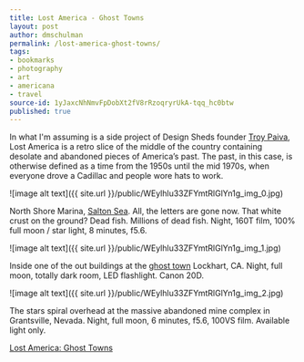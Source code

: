 ```yaml
---
title: Lost America - Ghost Towns
layout: post
author: dmschulman
permalink: /lost-america-ghost-towns/
tags:
- bookmarks
- photography
- art
- americana
- travel
source-id: 1yJaxcNhNmvFpDobXt2fV8rRzoqryrUkA-tqq_hc0btw
published: true
---
```

In what I'm assuming is a side project of Design Sheds founder [Troy Paiva](http://www.designshed.com/), Lost America is a retro slice of the middle of the country containing desolate and abandoned pieces of America’s past. The past, in this case, is otherwise defined as a time from the 1950s until the mid 1970s, when everyone drove a Cadillac and people wore hats to work.

![image alt text]({{ site.url }}/public/WEylhlu33ZFYmtRlGlYn1g_img_0.jpg)

North Shore Marina, [Salton Sea](http://lostamerica.com/photo-items/the-salton-sea/). All, the letters are gone now. That white crust on the ground? Dead fish. Millions of dead fish. Night, 160T film, 100% full moon / star light, 8 minutes, f5.6.

![image alt text]({{ site.url }}/public/WEylhlu33ZFYmtRlGlYn1g_img_1.jpg)

Inside one of the out buildings at the [ghost town](https://archive.li/hqXeu) Lockhart, CA. Night, full moon, totally dark room, LED flashlight. Canon 20D.

![image alt text]({{ site.url }}/public/WEylhlu33ZFYmtRlGlYn1g_img_2.jpg)

The stars spiral overhead at the massive abandoned mine complex in Grantsville, Nevada. Night, full moon, 6 minutes, f5.6, 100VS film. Available light only.

[Lost America: Ghost Towns](http://lostamerica.com/)

